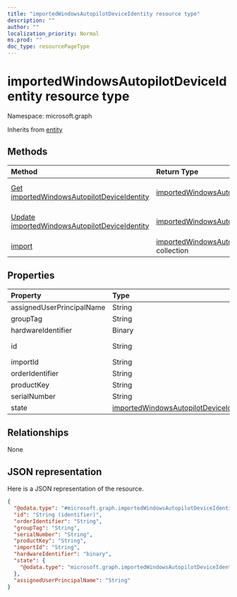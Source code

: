 ```yaml
---
title: "importedWindowsAutopilotDeviceIdentity resource type"
description: ""
author: ""
localization_priority: Normal
ms.prod: ""
doc_type: resourcePageType
---
```


# importedWindowsAutopilotDeviceIdentity resource type


Namespace: microsoft.graph




Inherits from [entity](../resources/entity.md)

## Methods
|Method|Return Type|Description|
|:---|:---|:---|
|[Get importedWindowsAutopilotDeviceIdentity](../api/importedwindowsautopilotdeviceidentity-get.md)|[importedWindowsAutopilotDeviceIdentity](../resources/importedwindowsautopilotdeviceidentity.md)|Read properties and relationships of the [importedWindowsAutopilotDeviceIdentity](../resources/importedwindowsautopilotdeviceidentity.md) object.|
|[Update importedWindowsAutopilotDeviceIdentity](../api/importedwindowsautopilotdeviceidentity-update.md)|[importedWindowsAutopilotDeviceIdentity](../resources/importedwindowsautopilotdeviceidentity.md)|Update the properties of a [importedWindowsAutopilotDeviceIdentity](../resources/importedwindowsautopilotdeviceidentity.md) object.|
|[import](../api/importedwindowsautopilotdeviceidentity-import.md)|[importedWindowsAutopilotDeviceIdentity](../resources/importedwindowsautopilotdeviceidentity.md) collection||

## Properties
|Property|Type|Description|
|:---|:---|:---|
|assignedUserPrincipalName|String||
|groupTag|String||
|hardwareIdentifier|Binary||
|id|String| Inherited from [entity](../resources/entity.md)|
|importId|String||
|orderIdentifier|String||
|productKey|String||
|serialNumber|String||
|state|[importedWindowsAutopilotDeviceIdentityState](../resources/importedwindowsautopilotdeviceidentitystate.md)||

## Relationships
None

## JSON representation
Here is a JSON representation of the resource.
<!-- {
  "blockType": "resource",
  "keyProperty": "id",
  "@odata.type": "microsoft.graph.importedWindowsAutopilotDeviceIdentity",
  "baseType": "microsoft.graph.entity",
  "openType": false
}
-->
``` json
{
  "@odata.type": "#microsoft.graph.importedWindowsAutopilotDeviceIdentity",
  "id": "String (identifier)",
  "orderIdentifier": "String",
  "groupTag": "String",
  "serialNumber": "String",
  "productKey": "String",
  "importId": "String",
  "hardwareIdentifier": "binary",
  "state": {
    "@odata.type": "microsoft.graph.importedWindowsAutopilotDeviceIdentityState"
  },
  "assignedUserPrincipalName": "String"
}
```

